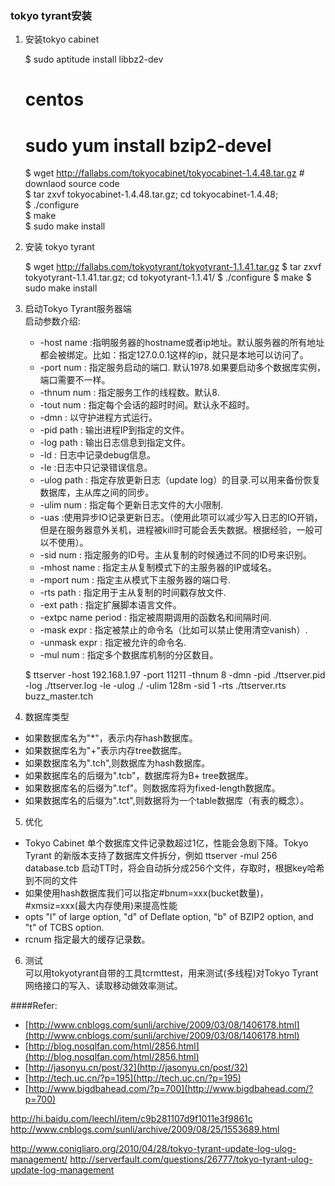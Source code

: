 ### tokyo tyrant安装
1. 安装tokyo cabinet   

     $ sudo aptitude install libbz2-dev  
     # centos
     # sudo yum install bzip2-devel 
     $ wget http://fallabs.com/tokyocabinet/tokyocabinet-1.4.48.tar.gz # downlaod source code  
     $ tar zxvf tokyocabinet-1.4.48.tar.gz; cd tokyocabinet-1.4.48;  
     $ ./configure  
     $ make  
     $ sudo make install  


2. 安装 tokyo tyrant  

    $ wget http://fallabs.com/tokyotyrant/tokyotyrant-1.1.41.tar.gz 
    $ tar zxvf tokyotyrant-1.1.41.tar.gz; cd tokyotyrant-1.1.41/
    $ ./configure
    $ make
    $ sudo make install

3. 启动Tokyo Tyrant服务器端  
  启动参数介绍:  

    - -host name :指明服务器的hostname或者ip地址。默认服务器的所有地址都会被绑定。比如：指定127.0.0.1这样的ip，就只是本地可以访问了。
    - -port num : 指定服务启动的端口. 默认1978.如果要启动多个数据库实例，端口需要不一样。
    - -thnum num : 指定服务工作的线程数。默认8.
    - -tout num : 指定每个会话的超时时间。默认永不超时。
    - -dmn : 以守护进程方式运行。
    - -pid path : 输出进程IP到指定的文件。
    - -log path : 输出日志信息到指定文件。
    - -ld : 日志中记录debug信息。
    - -le :日志中只记录错误信息。
    - -ulog path : 指定存放更新日志（update log）的目录.可以用来备份恢复数据库，主从库之间的同步。
    - -ulim num : 指定每个更新日志文件的大小限制.
    - -uas :使用异步IO记录更新日志。（使用此项可以减少写入日志的IO开销，但是在服务器意外关机，进程被kill时可能会丢失数据。根据经验，一般可以不使用）。
    - -sid num : 指定服务的ID号。主从复制的时候通过不同的ID号来识别。
    - -mhost name : 指定主从复制模式下的主服务器的IP或域名。
    - -mport num : 指定主从模式下主服务器的端口号.
    - -rts path : 指定用于主从复制的时间戳存放文件.
    - -ext path : 指定扩展脚本语言文件。
    - -extpc name period : 指定被周期调用的函数名和间隔时间.
    - -mask expr : 指定被禁止的命令名（比如可以禁止使用清空vanish）.
    - -unmask expr : 指定被允许的命令名.
    - -mul num : 指定多个数据库机制的分区数目。



    $ ttserver -host 192.168.1.97 -port 11211 -thnum 8 -dmn -pid ./ttserver.pid -log ./ttserver.log -le -ulog ./ -ulim 128m -sid 1 -rts ./ttserver.rts  buzz_master.tch 

4. 数据库类型  
 - 如果数据库名为"*"，表示内存hash数据库。
 - 如果数据库名为"+"表示内存tree数据库。
 - 如果数据库名为".tch",则数据库为hash数据库。
 - 如果数据库名的后缀为".tcb"，数据库将为B+ tree数据库。
 - 如果数据库名的后缀为".tcf"。则数据库将为fixed-length数据库。
 - 如果数据库名的后缀为".tct",则数据将为一个table数据库（有表的概念）。

5. 优化  
 - Tokyo Cabinet 单个数据库文件记录数超过1亿，性能会急剧下降。Tokyo Tyrant 的新版本支持了数据库文件拆分，例如 ttserver -mul 256 database.tcb 启动TT时，将会自动拆分成256个文件，存取时，根据key哈希到不同的文件
 - 如果使用hash数据库我们可以指定#bnum=xxx(bucket数量)， #xmsiz=xxx(最大内存使用)来提高性能
 - opts "l"  of  large  option, "d"  of Deflate option, "b" of BZIP2 option, and "t" of TCBS option.
 - rcnum 指定最大的缓存记录数。

6. 测试  
 可以用tokyotyrant自带的工具tcrmttest，用来测试(多线程)对Tokyo Tyrant网络接口的写入、读取移动做效率测试。

####Refer:  
 - [http://www.cnblogs.com/sunli/archive/2009/03/08/1406178.html](http://www.cnblogs.com/sunli/archive/2009/03/08/1406178.html)  
 - [http://blog.nosqlfan.com/html/2856.html](http://blog.nosqlfan.com/html/2856.html)
 - [http://jasonyu.cn/post/32](http://jasonyu.cn/post/32)
 - [http://tech.uc.cn/?p=195](http://tech.uc.cn/?p=195)
 - [http://www.bigdbahead.com/?p=700](http://www.bigdbahead.com/?p=700)


http://hi.baidu.com/leechl/item/c9b281107d9f1011e3f9861c
http://www.cnblogs.com/sunli/archive/2009/08/25/1553689.html


http://www.conigliaro.org/2010/04/28/tokyo-tyrant-update-log-ulog-management/
http://serverfault.com/questions/26777/tokyo-tyrant-ulog-update-log-management
